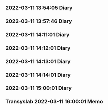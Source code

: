 ### 2022-03-11 13:54:05 Diary
### 2022-03-11 13:57:46 Diary
### 2022-03-11 14:11:01 Diary
### 2022-03-11 14:12:01 Diary
### 2022-03-11 14:13:01 Diary
### 2022-03-11 14:14:01 Diary
### 2022-03-11 15:00:01 Diary
### Transyslab 2022-03-11 16:00:01 Memo
